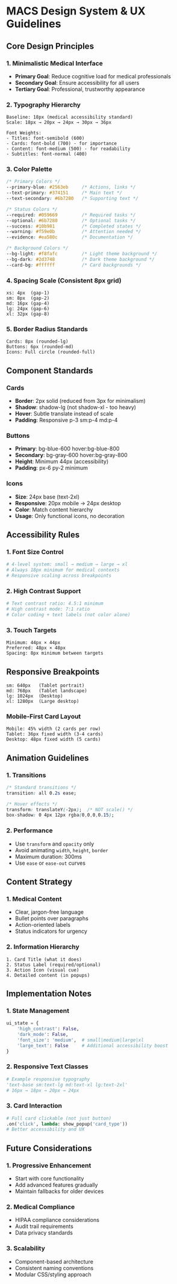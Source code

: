 # MACS Design System & UX Guidelines

## Core Design Principles

### 1. Minimalistic Medical Interface
- **Primary Goal**: Reduce cognitive load for medical professionals
- **Secondary Goal**: Ensure accessibility for all users
- **Tertiary Goal**: Professional, trustworthy appearance

### 2. Typography Hierarchy
```
Baseline: 18px (medical accessibility standard)
Scale: 18px → 20px → 24px → 30px → 36px

Font Weights:
- Titles: font-semibold (600)
- Cards: font-bold (700) - for importance
- Content: font-medium (500) - for readability
- Subtitles: font-normal (400)
```

### 3. Color Palette
```css
/* Primary Colors */
--primary-blue: #2563eb     /* Actions, links */
--text-primary: #374151     /* Main text */
--text-secondary: #6b7280   /* Supporting text */

/* Status Colors */
--required: #059669         /* Required tasks */
--optional: #6b7280         /* Optional tasks */
--success: #10b981          /* Completed states */
--warning: #f59e0b          /* Attention needed */
--evidence: #ea580c         /* Documentation */

/* Background Colors */
--bg-light: #f8fafc         /* Light theme background */
--bg-dark: #2d3748          /* Dark theme background */
--card-bg: #ffffff          /* Card backgrounds */
```

### 4. Spacing Scale (Consistent 8px grid)
```
xs: 4px  (gap-1)
sm: 8px  (gap-2)
md: 16px (gap-4)
lg: 24px (gap-6)
xl: 32px (gap-8)
```

### 5. Border Radius Standards
```
Cards: 8px (rounded-lg)
Buttons: 6px (rounded-md)
Icons: Full circle (rounded-full)
```

## Component Standards

### Cards
- **Border**: 2px solid (reduced from 3px for minimalism)
- **Shadow**: shadow-lg (not shadow-xl - too heavy)
- **Hover**: Subtle translate instead of scale
- **Padding**: Responsive p-3 sm:p-4 md:p-4

### Buttons
- **Primary**: bg-blue-600 hover:bg-blue-800
- **Secondary**: bg-gray-600 hover:bg-gray-800
- **Height**: Minimum 44px (accessibility)
- **Padding**: px-6 py-2 minimum

### Icons
- **Size**: 24px base (text-2xl)
- **Responsive**: 20px mobile → 24px desktop
- **Color**: Match content hierarchy
- **Usage**: Only functional icons, no decoration

## Accessibility Rules

### 1. Font Size Control
```python
# 4-level system: small → medium → large → xl
# Always 18px minimum for medical contexts
# Responsive scaling across breakpoints
```

### 2. High Contrast Support
```python
# Text contrast ratio: 4.5:1 minimum
# High contrast mode: 7:1 ratio
# Color coding + text labels (not color alone)
```

### 3. Touch Targets
```
Minimum: 44px × 44px
Preferred: 48px × 48px
Spacing: 8px minimum between targets
```

## Responsive Breakpoints

```
sm: 640px   (Tablet portrait)
md: 768px   (Tablet landscape)
lg: 1024px  (Desktop)
xl: 1280px  (Large desktop)
```

### Mobile-First Card Layout
```
Mobile: 45% width (2 cards per row)
Tablet: 36px fixed width (3-4 cards)
Desktop: 48px fixed width (5 cards)
```

## Animation Guidelines

### 1. Transitions
```css
/* Standard transitions */
transition: all 0.2s ease;

/* Hover effects */
transform: translateY(-2px);  /* NOT scale() */
box-shadow: 0 4px 12px rgba(0,0,0,0.15);
```

### 2. Performance
- Use `transform` and `opacity` only
- Avoid animating `width`, `height`, `border`
- Maximum duration: 300ms
- Use `ease` or `ease-out` curves

## Content Strategy

### 1. Medical Content
- Clear, jargon-free language
- Bullet points over paragraphs
- Action-oriented labels
- Status indicators for urgency

### 2. Information Hierarchy
```
1. Card Title (what it does)
2. Status Label (required/optional)
3. Action Icon (visual cue)
4. Detailed content (in popups)
```

## Implementation Notes

### 1. State Management
```python
ui_state = {
    'high_contrast': False,
    'dark_mode': False, 
    'font_size': 'medium',  # small|medium|large|xl
    'large_text': False     # Additional accessibility boost
}
```

### 2. Responsive Text Classes
```python
# Example responsive typography
'text-base sm:text-lg md:text-xl lg:text-2xl'
# 16px → 18px → 20px → 24px
```

### 3. Card Interaction
```python
# Full card clickable (not just button)
.on('click', lambda: show_popup('card_type'))
# Better accessibility and UX
```

## Future Considerations

### 1. Progressive Enhancement
- Start with core functionality
- Add advanced features gradually
- Maintain fallbacks for older devices

### 2. Medical Compliance
- HIPAA compliance considerations
- Audit trail requirements
- Data privacy standards

### 3. Scalability
- Component-based architecture
- Consistent naming conventions
- Modular CSS/styling approach
